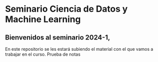 # Seminario Ciencia de Datos y Machine Learning
## Bienvenidos al seminario 2024-1, 
En este repositorio se les estará subiendo el material con el que vamos a trabajar en el curso.
Prueba de notas